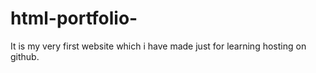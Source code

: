 # html-portfolio-
It is my very first website which i have made just for learning hosting on github.
